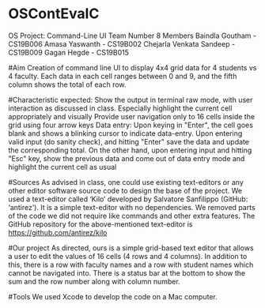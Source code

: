 # OSContEvalC
OS Project: Command-Line UI
Team Number 8 
Members
Baindla Goutham			- CS19B006
Amasa Yaswanth			- CS19B002
Chejarla Venkata Sandeep	- CS19B009
Gagan Hegde			- CS19B015


#Aim
Creation of command line UI to display 4x4 grid data for 4 students vs 4 faculty. Each data in each cell ranges between 0 and 9, and the fifth column shows the total of each row.


#Characteristic expected:
Show the output in terminal raw mode, with user interaction as discussed in class. Especially highlight the current cell appropriately and visually
Provide user navigation only to 16 cells inside the grid using four arrow keys
Data entry: Upon keying in "Enter", the cell goes blank and shows a blinking cursor to indicate data-entry. Upon entering valid input (do sanity check), and hitting "Enter" save the data and update the corresponding total. On the other hand, upon entering input and hitting "Esc" key, show the previous data and come out of data entry mode and highlight the current cell as usual


#Sources
As advised in class, one could use existing text-editors or any other editor software source code to design the base of the project.
We used a text-editor called ‘Kilo’ developed by Salvatore Sanfilippo (GitHub: ‘antirez’). It is a simple text-editor with no dependencies. We removed parts of the code we did not require like commands and other extra features.
The GitHub repository for the above-mentioned text-editor is https://github.com/antirez/kilo


#Our project
As directed, ours is a simple grid-based text editor that allows a user to edit the values of 16 cells (4 rows and 4 columns). In addition to this, there is a row with faculty names and a row with student names which cannot be navigated into. There is a status bar at the bottom to show the sum and the row number along with column number.


#Tools
We used Xcode to develop the code on a Mac computer.
